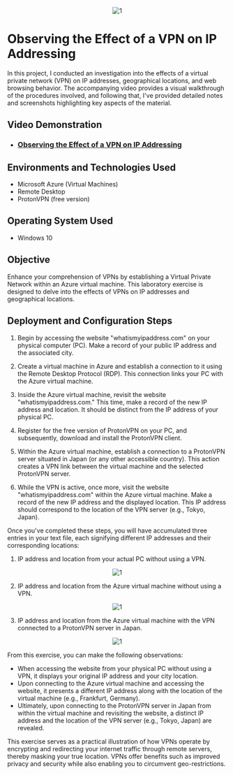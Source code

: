 <p align="center">
<img src="https://i.imgur.com/WdCgaTo.jpg" alt="1"/>
</p>

<h1>Observing the Effect of a VPN on IP Addressing</h1>

In this project, I conducted an investigation into the effects of a virtual private network (VPN) on IP addresses, geographical locations, and web browsing behavior. The accompanying video provides a visual walkthrough of the procedures involved, and following that, I've provided detailed notes and screenshots highlighting key aspects of the material.

<h2>Video Demonstration</h2>

- ### [Observing the Effect of a VPN on IP Addressing](https://www.youtube.com/watch?v=cQUW0sJink4)
  
<h2>Environments and Technologies Used</h2>

- Microsoft Azure (Virtual Machines)
-	Remote Desktop
-	ProtonVPN (free version)

<h2>Operating System Used </h2>

- Windows 10
  
<h2>Objective</h2>

Enhance your comprehension of VPNs by establishing a Virtual Private Network within an Azure virtual machine. This laboratory exercise is designed to delve into the effects of VPNs on IP addresses and geographical locations.

<h2>Deployment and Configuration Steps</h2>

1. Begin by accessing the website "whatismyipaddress.com" on your physical computer (PC). Make a record of your public IP address and the associated city.

2. Create a virtual machine in Azure and establish a connection to it using the Remote Desktop Protocol (RDP). This connection links your PC with the Azure virtual machine.

3. Inside the Azure virtual machine, revisit the website "whatismyipaddress.com." This time, make a record of the new IP address and location. It should be distinct from the IP address of your physical PC.

4. Register for the free version of ProtonVPN on your PC, and subsequently, download and install the ProtonVPN client.

5. Within the Azure virtual machine, establish a connection to a ProtonVPN server situated in Japan (or any other accessible country). This action creates a VPN link between the virtual machine and the selected ProtonVPN server.

6. While the VPN is active, once more, visit the website "whatismyipaddress.com" within the Azure virtual machine. Make a record of the new IP address and the displayed location. This IP address should correspond to the location of the VPN server (e.g., Tokyo, Japan).

Once you've completed these steps, you will have accumulated three entries in your text file, each signifying different IP addresses and their corresponding locations:

1. IP address and location from your actual PC without using a VPN.

<p align="center">
<img src="https://i.imgur.com/LBQ3BhJ.png" alt="1"/>
</p>

2. IP address and location from the Azure virtual machine without using a VPN.

<p align="center">
<img src="https://i.imgur.com/uX8kwuZ.png" alt="1"/>
</p>

3. IP address and location from the Azure virtual machine with the VPN connected to a ProtonVPN server in Japan.

<p align="center">
<img src="https://i.imgur.com/x7EYaGH.png" alt="1"/>
</p>

From this exercise, you can make the following observations:

- When accessing the website from your physical PC without using a VPN, it displays your original IP address and your city location.
- Upon connecting to the Azure virtual machine and accessing the website, it presents a different IP address along with the location of the virtual machine (e.g., Frankfurt, Germany).
- Ultimately, upon connecting to the ProtonVPN server in Japan from within the virtual machine and revisiting the website, a distinct IP address and the location of the VPN server (e.g., Tokyo, Japan) are revealed.

This exercise serves as a practical illustration of how VPNs operate by encrypting and redirecting your internet traffic through remote servers, thereby masking your true location. VPNs offer benefits such as improved privacy and security while also enabling you to circumvent geo-restrictions.
